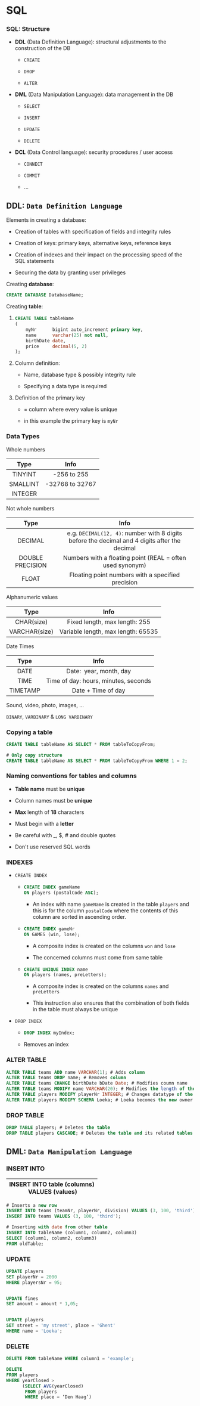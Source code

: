 # SQL

### SQL: Structure

- **DDL** (Data Definition Language): structural adjustments to the construction of the DB
  
  - `CREATE`
  
  - `DROP`
  
  - `ALTER`

- **DML** (Data Manipulation Language): data management in the DB
  
  - `SELECT`
  
  - `INSERT`
  
  - `UPDATE`
  
  - `DELETE`

- **DCL** (Data Control language): security procedures / user access
  
  - `CONNECT`
  
  - `COMMIT`
  
  - ...

## DDL: `Data Definition Language`

Elements in creating a database:

- Creation of tables with specification of fields and integrity rules

- Creation of keys: primary keys, alternative keys, reference keys

- Creation of indexes and their impact on the processing speed of the SQL statements

- Securing the data by granting user privileges

Creating **database**:

```sql
CREATE DATABASE DatabaseName;
```

Creating **table**:

1. ```sql
   CREATE TABLE tableName
   (
       myNr      bigint auto_increment primary key,
       name      varchar(25) not null,
       birthDate date,
       price     decimal(5, 2)
   );
   ```

2. Column definition:
   
   - Name, database type & possibly integrity rule
   
   - Specifying a data type is required

3. Definition of the primary key
   
   - = column where every value is unique
   
   - in this example the primary key is `myNr`

### Data Types

Whole numbers

| Type     | Info            |
|:--------:|:---------------:|
| TINYINT  | -256 to 255     |
| SMALLINT | -32768 to 32767 |
| INTEGER  |                 |

Not whole numbers

| Type             | Info                                                                                          |
|:----------------:|:---------------------------------------------------------------------------------------------:|
| DECIMAL          | e.g. `DECIMAL(12, 4)`: number with 8 digits before the decimal and 4 digits after the decimal |
| DOUBLE PRECISION | Numbers with a floating point (REAL = often used synonym)                                     |
| FLOAT            | Floating point numbers with a specified precision                                             |

Alphanumeric values

| Type          | Info                               |
|:-------------:|:----------------------------------:|
| CHAR(size)    | Fixed length, max length: 255      |
| VARCHAR(size) | Variable length, max length: 65535 |

Date Times

| Type     | Info                                 |
|:--------:|:------------------------------------:|
| DATE     | Date:  year, month, day              |
| TIME     | Time of day: hours, minutes, seconds |
| TIMETAMP | Date + Time of day                   |

Sound, video, photo, images, ...

`BINARY`, `VARBINARY` & `LONG VARBINARY`

### Copying a table

```sql
CREATE TABLE tableName AS SELECT * FROM tableToCopyFrom;

# Only copy structure
CREATE TABLE tableName AS SELECT * FROM tableToCopyFrom WHERE 1 = 2;
```

### Naming conventions for tables and columns

- **Table name** must be **unique**

- Column names must be **unique**

- **Max** length of **18** characters

- Must begin with a **letter**

- Be careful with _, $, # and double quotes

- Don't use reserved SQL words

### INDEXES

- `CREATE INDEX`
  
  - ```sql
    CREATE INDEX gameName
    ON players (postalCode ASC);
    ```
    
    - An index with name `gameName` is created in the table `players` and this is for the column `postalCode` where the contents of this column are sorted in ascending order. 
  
  - ```sql
    CREATE INDEX gameNr
    ON GAMES (win, lose);
    ```
    
    - A composite index is created on the columns `won` and `lose`
    
    - The concerned columns must come from same table
  
  - ```sql
    CREATE UNIQUE INDEX name
    ON players (names, preLetters);
    ```
    
    - A composite index is created on the columns `names` and `preLetters`
    
    - This instruction also ensures that the combination of both fields in the table must always be unique

- `DROP INDEX`
  
  - ```sql
    DROP INDEX myIndex;
    ```
  
  - Removes an index

### ALTER TABLE

```sql
ALTER TABLE teams ADD name VARCHAR(1); # Adds column
ALTER TABLE teams DROP name; # Removes column
ALTER TABLE teams CHANGE birthDate bDate Date; # Modifies coumn name
ALTER TABLE teams MODIFY name VARCHAR(20); # Modifies the length of the column
ALTER TABLE players MODIFY playerNr INTEGER; # Changes datatype of the column
ALTER TABLE players MODIFY SCHEMA Loeka; # Loeka becomes the new owner of the table
```

### DROP TABLE

```sql
DROP TABLE players; # Deletes the table
DROP TABLE players CASCADE; # Deletes the table and its related tables
```

## DML: `Data Manipulation Language`

### INSERT INTO

| INSERT INTO table (columns)<br/> VALUES (values)<br/> |
| ----------------------------------------------------- |

```sql
# Inserts a new row
INSERT INTO teams (teamNr, playerNr, division) VALUES (3, 100, 'third');
INSERT INTO teams VALUES (3, 100, 'third');

# Inserting with date from other table
INSERT INTO tableName (column1, column2, column3)
SELECT (column1, column2, column3)
FROM oldTable;
```

### UPDATE

```sql
UPDATE players
SET playerNr = 2000
WHERE playersNr = 95;


UPDATE fines
SET amount = amount * 1,05;


UPDATE players
SET street = 'my street', place = 'Ghent'
WHERE name = 'Loeka';
```

### DELETE

```sql
DELETE FROM tableName WHERE column1 = 'example';

DELETE
FROM players
WHERE yearClosed >
      (SELECT AVG(yearClosed)
       FROM players
       WHERE place = ‘Den Haag’)
```

# 
